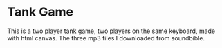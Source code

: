 # Tank Game
This is a two player tank game, two players on the same keyboard, made with html canvas. 
The three mp3 files I downloaded from soundbible.
